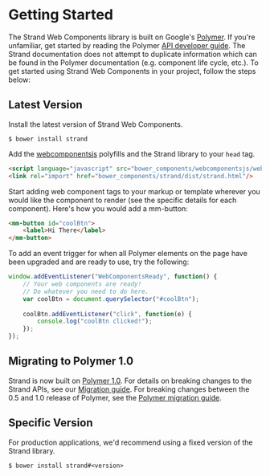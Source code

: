 # Getting Started

The Strand Web Components library is built on Google's <a href="https://www.polymer-project.org" target="_blank">Polymer</a>. If you're unfamiliar, get started by reading the Polymer <a href="https://www.polymer-project.org/1.0/docs/devguide/feature-overview.html" target="_blank">API developer guide</a>. The Strand documentation does not attempt to duplicate information which can be found in the Polymer documentation (e.g. component life cycle, etc.). To get started using Strand Web Components in your project, follow the steps below:

## Latest Version

Install the latest version of Strand Web Components.

```
$ bower install strand
```

Add the <a href="http://webcomponents.org/polyfills/" target= "_blank">webcomponentsjs</a> polyfills and the Strand library to your `head` tag. 

```html
<script language="javascript" src="bower_components/webcomponentsjs/webcomponents-lite.min.js"></script>
<link rel="import" href="bower_components/strand/dist/strand.html"/>
```

Start adding web component tags to your markup or template wherever you would like the component to render (see the specific details for each component). Here's how you would add a mm-button:

```html
<mm-button id="coolBtn">
	<label>Hi There</label>
</mm-button>
```

To add an event trigger for when all Polymer elements on the page have been upgraded and are ready to use, try the following:

```javascript
window.addEventListener("WebComponentsReady", function() { 
	// Your web components are ready!
	// Do whatever you need to do here.
	var coolBtn = document.querySelector("#coolBtn");
	
	coolBtn.addEventListener("click", function(e) {
		console.log("coolBtn clicked!");
	});
});
```

## Migrating to Polymer 1.0

Strand is now built on <a href="https://www.polymer-project.org/1.0/docs/">Polymer 1.0</a>. For details on breaking changes to the Strand APIs, see our <a href="article_migration_guide.html">Migration guide</a>. For breaking changes between the 0.5 and 1.0 release of Polymer, see the <a href="https://www.polymer-project.org/1.0/docs/migration.html">Polymer migration guide</a>.

## Specific Version

For production applications, we'd recommend using a fixed version of the Strand library.

```
$ bower install strand#<version>
```